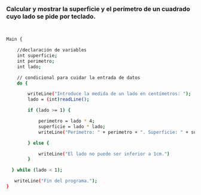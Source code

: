 ### Calcular y mostrar la superficie y el perímetro de un cuadrado cuyo lado se pide por teclado.

```bash


Main {

    //declaración de variables
    int superficie;
    int perimetro;
    int lado;

    // condicional para cuidar la entrada de datos
    do {

        writeLine("Introduce la medida de un lado en centímetros: ");
        lado = (int)readLine();

        if (lado >= 1) {

            perimetro = lado * 4;
            superficie = lado * lado;
            writeLine("Perímetro: " + perimetro + ". Superficie: " + superficie + ".");

        } else {

            writeLine("El lado no puede ser inferior a 1cm.")
        }

  } while (lado < 1);

   writeLine("Fin del programa.");
}


```